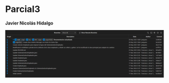 # Parcial3
 **Javier Nicolás Hidalgo**
 
 ![image](https://github.com/javiguess/Parcial3/blob/main/Parcial3VistaVisual.png)

